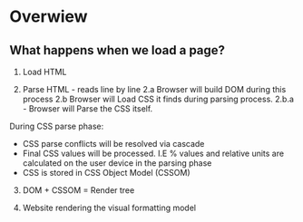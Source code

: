 # Overwiew

## What happens when we load a page?

1. Load HTML

2. Parse HTML - reads line by line
   2.a Browser will build DOM during this process
   2.b Browser will Load CSS it finds during parsing process.
   2.b.a - Browser will Parse the CSS itself.

During CSS parse phase:

- CSS parse conflicts will be resolved via cascade
- Final CSS values will be processed. I.E % values and relative units are calculated on the user device in the parsing phase
- CSS is stored in CSS Object Model (CSSOM)

3. DOM + CSSOM = Render tree

4. Website rendering the visual formatting model
